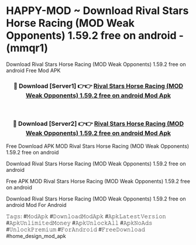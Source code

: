 # HAPPY-MOD ~ Download Rival Stars Horse Racing (MOD Weak Opponents) 1.59.2 free on android - (mmqr1)
Download Rival Stars Horse Racing (MOD Weak Opponents) 1.59.2 free on android Free Mod APK

<div align="center">
<h3>🔴 Download [Server1] 👉👉 <a href="https://apk-comot.site?title=Rival_Stars_Horse_Racing_(MOD_Weak_Opponents)_1.59.2_free_on_android">Rival Stars Horse Racing (MOD Weak Opponents) 1.59.2 free on android Mod Apk</a></h3><br>

<h3>🔴 Download [Server2] 👉👉 <a href="https://apk-comot.site?title=Rival_Stars_Horse_Racing_(MOD_Weak_Opponents)_1.59.2_free_on_android">Rival Stars Horse Racing (MOD Weak Opponents) 1.59.2 free on android Mod Apk</a></h3>
</div>


Free Download APK MOD Rival Stars Horse Racing (MOD Weak Opponents) 1.59.2 free on android

Download Rival Stars Horse Racing (MOD Weak Opponents) 1.59.2 free on android 

Free APK MOD Rival Stars Horse Racing (MOD Weak Opponents) 1.59.2 free on android 

Download Rival Stars Horse Racing (MOD Weak Opponents) 1.59.2 free on android Mod For Android

𝚃𝚊𝚐𝚜: #𝙼𝚘𝚍𝙰𝚙𝚔 #𝙳𝚘𝚠𝚗𝚕𝚘𝚊𝚍𝙼𝚘𝚍𝙰𝚙𝚔 #𝙰𝚙𝚔𝙻𝚊𝚝𝚎𝚜𝚝𝚅𝚎𝚛𝚜𝚒𝚘𝚗 #𝙰𝚙𝚔𝚄𝚗𝚕𝚒𝚖𝚒𝚝𝚎𝚍𝙼𝚘𝚗𝚎𝚢 #𝙰𝚙𝚔𝚄𝚗𝚕𝚘𝚌𝚔𝙰𝚕𝚕 #𝙰𝚙𝚔𝙽𝚘𝙰𝚍𝚜 #𝚄𝚗𝚕𝚘𝚌𝚔𝙿𝚛𝚎𝚖𝚒𝚞𝚖 #𝙵𝚘𝚛𝙰𝚗𝚍𝚛𝚘𝚒𝚍 #𝙵𝚛𝚎𝚎𝙳𝚘𝚠𝚗𝚕𝚘𝚊𝚍 #home_design_mod_apk